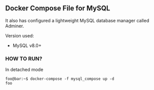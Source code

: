 ## Docker Compose File for MySQL

It also has configured a lightweight MySQL database manager called Adminer.

Version used:
- MySQL v8.0+ 


### HOW TO RUN?
In detached mode
```console
foo@bar:~$ docker-compose -f mysql_compose up -d
foo
```
